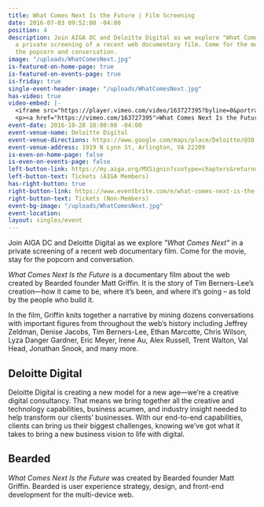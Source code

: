 ```yaml
---
title: What Comes Next Is the Future | Film Screening
date: 2016-07-03 09:52:00 -04:00
position: 4
description: Join AIGA DC and Deloitte Digital as we explore "What Comes Next " in
  a private screening of a recent web documentary film. Come for the movie, stay for
  the popcorn and conversation.
image: "/uploads/WhatComesNext.jpg"
is-featured-on-home-page: true
is-featured-on-events-page: true
is-friday: true
single-event-header-image: "/uploads/WhatComesNext.jpg"
has-video: true
video-embed: |-
  <iframe src="https://player.vimeo.com/video/163727395?byline=0&portrait=0" width="100%" height="450" frameborder="0" webkitallowfullscreen mozallowfullscreen allowfullscreen></iframe>
  <p><a href="https://vimeo.com/163727395">What Comes Next Is the Future: Trailer 2</a> from <a href="https://vimeo.com/bearded">Bearded Studio</a> on <a href="https://vimeo.com">Vimeo</a>.</p>
event-date: 2016-10-28 18:00:00 -04:00
event-venue-name: Deloitte Digital
event-venue-directions: https://www.google.com/maps/place/Deloitte/@38.8980777,-77.0574257,15z/data=!4m8!1m2!2m1!1sDeloitte+Digital+1919+N+Lynn+St+Arlington,+VA+22209!3m4!1s0x89b7b65afe50a213:0x54e12b9d83962922!8m2!3d38.8974671!4d-77.0707204
event-venue-address: 1919 N Lynn St, Arlington, VA 22209
is-even-on-home-page: false
is-even-on-events-page: false
left-button-link: https://my.aiga.org/MXSignin?ssotype=chapters&returnurl=http://dc.aiga.org/event/__trashed/
left-button-text: Tickets (AIGA Members)
has-right-button: true
right-button-link: https://www.eventbrite.com/e/what-comes-next-is-the-future-film-screening-tickets-27960235818?ref=ebapi
right-button-text: Tickets (Non-Members)
event-bg-image: "/uploads/WhatComesNext.jpg"
event-location: 
layout: singles/event
---
```


Join AIGA DC and Deloitte Digital as we explore *"What Comes Next"* in a private screening of a recent web documentary film. Come for the movie, stay for the popcorn and conversation.

*What Comes Next Is the Future* is a documentary film about the web created by Bearded founder Matt Griffin. It is the story of Tim Berners-Lee’s creation—how it came to be, where it’s been, and where it’s going – as told by the people who build it.

In the film, Griffin knits together a narrative by mining dozens conversations with important figures from throughout the web’s history including Jeffrey Zeldman, Denise Jacobs, Tim Berners-Lee, Ethan Marcotte, Chris Wilson, Lyza Danger Gardner, Eric Meyer, Irene Au, Alex Russell, Trent Walton, Val Head, Jonathan Snook, and many more.

## Deloitte Digital

Deloitte Digital is creating a new model for a new age—we’re a creative digital consultancy. That means we bring together all the creative and technology capabilities, business acumen, and industry insight needed to help transform our clients’ businesses. With our end-to-end capabilities, clients can bring us their biggest challenges, knowing we’ve got what it takes to bring a new business vision to life with digital.

## Bearded

*What Comes Next Is the Future* was created by Bearded founder Matt Griffin. Bearded is user experience strategy, design, and front-end development for the multi-device web.